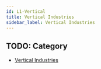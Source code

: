 ```yaml
---
id: L1-Vertical
title: Vertical Industries
sidebar_label: Vertical Industries
---
```


## TODO: Category

- [Vertical Industries](L1-Vertical/L1-Vertical)